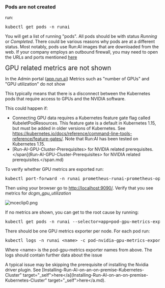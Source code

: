  

### Pods are not created

run:

<pre><span>kubectl get pods -n runai</span></pre>

You will get a list of running "pods". All pods should be with status _Running_ or _Completed_. There could be various reasons why pods are at a different status. Most notably, pods use Run:AI images that are downloaded from the web. If your company employs an outbound firewall, you may need to open the URLs and ports mentioned <a href="https://support.run.ai/hc/en-us/articles/360010579039-URL-Access-Requirements" target="_self">here</a>

<span style="font-size: 1.5em; font-family: -apple-system, BlinkMacSystemFont, 'Segoe UI', Helvetica, Arial, sans-serif;">GPU related metrics are not shown</span>

In the Admin portal (<a href="https://app.run.ai" target="_self">app.run.ai</a>) Metrics such as "number of GPUs" and "GPU utilization" do not show

This typically means that there is a disconnect between the Kubernetes pods that require access to GPUs and the NVIDIA software.

This could happen if:

*   Connecting GPU data requires a Kubernetes feature gate flag called KubeletPodResources. This feature gate is a default in Kubernetes 1.15, but must be added in older versions of Kubernetes.  See <https://kubernetes.io/docs/reference/command-line-tools-reference/feature-gates/>. Note that Run:AI has been tested on Kubernetes 1.15.
*    [Run-AI-GPU-Cluster-Prerequisites> for NVIDIA related prerequisites.</span](Run-AI-GPU-Cluster-Prerequisites> for NVIDIA related prerequisites.</span.md)

<span>To verify whether GPU metrics are exported run: </span>

<pre><span>kubectl port-forward -n runai prometheus-runai-prometheus-operator-prometheus-0 9090</span></pre>

<span>Then using your browser go to <http://localhost:9090/></span>. Verify that you see metrics for _dcgm\_gpu\_utilization_

![mceclip0.png](https://support.run.ai/hc/article_attachments/360007123260/mceclip0.png)

 

<span>If no metrics are shown, you can get to the root cause by running:</span>

<pre><span>kubectl get pods -n runai --selector=app=pod-gpu-metrics-exporter</span></pre>

<span>There should be one GPU metrics exporter per node. For each pod run:</span>

<pre><span>kubectl logs -n runai &lt;name&gt; -c pod-nvidia-gpu-metrics-exporter</span></pre>

 Where &lt;name&gt; is the pod-gpu-metrics exporter names from above. The logs should contain further data about the issue

A typical issue may be skipping the prerequisite of installing the Nvidia driver plugin. See  [Installing-Run-AI-on-an-on-premise-Kubernetes-Cluster" target="_self">here</a](Installing-Run-AI-on-an-on-premise-Kubernetes-Cluster" target="_self">here</a.md). 

 
